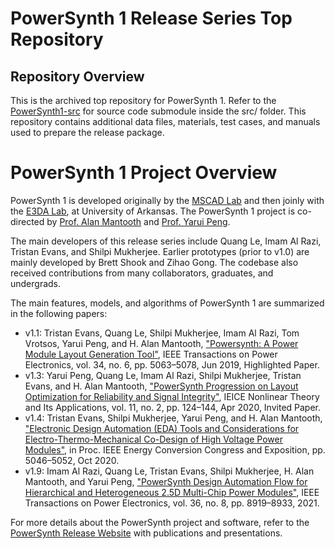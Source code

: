 # PowerSynth 1 Release Series Top Repository
## Repository Overview
This is the archived top repository for PowerSynth 1. Refer to the [PowerSynth1-src](https://github.com/e3da/PowerSynth1-src) for source code submodule inside the src/ folder. 
This repository contains additional data files, materials, test cases, and manuals used to prepare the release package. 
# PowerSynth 1 Project Overview
PowerSynth 1 is developed originally by the [MSCAD Lab](https://mscad.uark.edu/) and then joinly with the [E3DA Lab](https://e3da.csce.uark.edu/), at University of Arkansas. The PowerSynth 1 project is co-directed by [Prof. Alan Mantooth](https://engineering.uark.edu/directory/index/uid/mantooth/name/Alan+Mantooth/) and [Prof. Yarui Peng](https://engineering.uark.edu/directory/index/uid/yrpeng/name/Yarui+Peng/). 

The main developers of this release series include Quang Le, Imam Al Razi, Tristan Evans, and Shilpi Mukherjee. Earlier prototypes (prior to v1.0) are mainly developed by Brett Shook and Zihao Gong. The codebase also received contributions from many collaborators, graduates, and undergrads.

The main features, models, and algorithms of PowerSynth 1 are summarized in the following papers:

* v1.1: Tristan Evans, Quang Le, Shilpi Mukherjee, Imam Al Razi, Tom Vrotsos, Yarui Peng, and H. Alan Mantooth, ["Powersynth: A Power Module Layout Generation Tool"](https://doi.org/10.1109/TPEL.2018.2870346), IEEE Transactions on Power Electronics, vol. 34, no. 6, pp. 5063–5078, Jun 2019, Highlighted Paper.
* v1.3: Yarui Peng, Quang Le, Imam Al Razi, Shilpi Mukherjee, Tristan Evans, and H. Alan Mantooth, ["PowerSynth Progression on Layout Optimization for Reliability and Signal Integrity"](https://doi.org/10.1587/nolta.11.124), IEICE Nonlinear Theory and Its Applications, vol. 11, no. 2, pp. 124–144, Apr 2020, Invited Paper.
* v1.4: Tristan Evans, Shilpi Mukherjee, Yarui Peng, and H. Alan Mantooth, ["Electronic Design Automation (EDA) Tools and Considerations for Electro-Thermo-Mechanical Co-Design of High Voltage Power Modules"](https://doi.org/10.1109/ECCE44975.2020.9235818), in Proc. IEEE Energy Conversion Congress and Exposition, pp. 5046–5052, Oct 2020. 
* v1.9: Imam Al Razi, Quang Le, Tristan Evans, Shilpi Mukherjee, H. Alan Mantooth, and Yarui Peng, ["PowerSynth Design Automation Flow for Hierarchical and Heterogeneous 2.5D Multi-Chip Power Modules"](https://doi.org/10.1109/TPEL.2021.3049776), IEEE Transactions on Power Electronics, vol. 36, no. 8, pp. 8919–8933, 2021.

For more details about the PowerSynth project and software, refer to the [PowerSynth Release Website](https://e3da.csce.uark.edu/release/PowerSynth/) with publications and presentations.
